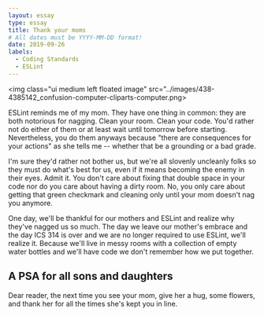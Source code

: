 ```yaml
---
layout: essay
type: essay
title: Thank your moms
# All dates must be YYYY-MM-DD format!
date: 2019-09-26
labels:
  - Coding Standards 
  - ESLint
---
```

<img class="ui medium left floated image" src="../images/438-4385142_confusion-computer-cliparts-computer.png>

ESLint reminds me of my mom. They have one thing in common: they are both notorious for nagging. Clean your room. Clean your code. You'd rather not do either of them or at least wait until tomorrow before starting. Nevertheless, you do them anyways because "there are consequences for your actions" as she tells me -- whether that be a grounding or a bad grade. 

I'm sure they'd rather not bother us, but we're all slovenly uncleanly folks so they must do what's best for us, even if it means becoming the enemy in their eyes. Admit it. You don't care about fixing that double space in your code nor do you care about having a dirty room. No, you only care about getting that green checkmark and cleaning only until your mom doesn't nag you anymore. 

One day, we'll be thankful for our mothers and ESLint and realize why they've nagged us so much. The day we leave our mother's embrace and the day ICS 314 is over and we are no longer required to use ESLint, we'll realize it. Because we'll live in messy rooms with a collection of empty water bottles and we'll have code we don't remember how we put together.

## A PSA for all sons and daughters

Dear reader, the next time you see your mom, give her a hug, some flowers, and thank her for all the times she's kept you in line.